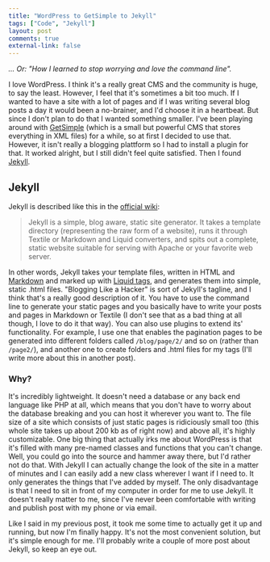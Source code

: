 ```yaml
---
title: "WordPress to GetSimple to Jekyll"
tags: ["Code", "Jekyll"]
layout: post
comments: true
external-link: false
---
```


*... Or: "How I learned to stop worrying and love the command line".*

I love WordPress. I think it's a really great CMS and the community is huge, to say the least. However, I feel that it's sometimes a bit too much. If I wanted to have a site with a lot of pages and if I was writing several blog posts a day it would been a no-brainer, and I'd choose it in a heartbeat. But since I don't plan to do that I wanted something smaller. I've been playing around with [GetSimple](http://www.get-simple.info/) (which is a small but powerful CMS that stores everything in XML files) for a while, so at first I decided to use that. However, it isn't really a blogging plattform so I had to install a  plugin for that. It worked alright, but I still didn't feel quite satisfied. Then I found [Jekyll](http://www.jekyllrb.com/).

## Jekyll

Jekyll is described like this in the [official wiki](https://github.com/mojombo/jekyll/wiki):

> Jekyll is a simple, blog aware, static site generator. It takes a template directory (representing the raw form of a website), runs it through Textile or Markdown and Liquid converters, and spits out a complete, static website suitable for serving with Apache or your favorite web server.

In other words, Jekyll takes your template files, written in HTML and [Markdown](http://daringfireball.net/projects/markdown/) and marked up with [Liquid tags](http://liquidmarkup.org/), and generates them into simple, static .html files. "Blogging Like a Hacker" is sort of Jekyll's tagline, and I think that's a really good description of it. You have to use the command line to generate your static pages and you basically have to write your posts and pages in Markdown or Textile (I don't see that as a bad thing at all though, I love to do it that way). You can also use plugins to extend its' functionality. For example, I use one that enables the pagination pages to be generated into different folders called `/blog/page/2/` and so on (rather than `/page2/`), and another one to create folders and .html files for my tags (I'll write more about this in another post).

### Why?

It's incredibly lightweight. It doesn't need a database or any back end language like PHP at all, which means that you don't have to worry about the database breaking and you can host it wherever you want to. The file size of a site which consists of just static pages is ridiciously small too (this whole site takes up about 200 kb as of right now) and above all, it's highly customizable. One big thing that actually irks me about WordPress is that it's filled with many pre-named classes and functions that you can't change. Well, you could go into the source and hammer away there, but I'd rather not do that. With Jekyll I can actually change the look of the site in a matter of minutes and I can easily add a new class wherever I want if I need to. It only generates the things that I've added by myself. The only disadvantage is that I need to sit in front of my computer in order for me to use Jekyll. It doesn't really matter to me, since I've never been comfortable with writing and publish post with my phone or via email.

Like I said in my previous post, it took me some time to actually get it up and running, but now I'm finally happy. It's not the most convenient solution, but it's simple enough for me. I'll probably write a couple of more post about Jekyll, so keep an eye out.

